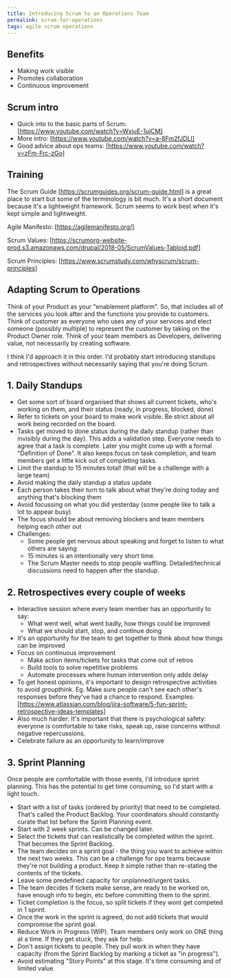 ```yaml
---
title: Introducing Scrum to an Operations Team
permalink: scrum-for-operations
tags: agile scrum operations
---
```


## Benefits
- Making work visible
- Promotes collaboration
- Continuous improvement

## Scrum intro
- Quick into to the basic parts of Scrum: [https://www.youtube.com/watch?v=WxiuE-1ujCM]
- More intro: [https://www.youtube.com/watch?v=a-8Fm2fJDLI]
- Good advice about ops teams: [https://www.youtube.com/watch?v=zFm-Frc-zGo]

## Training
The Scrum Guide [https://scrumguides.org/scrum-guide.html] is a great place to start but some of the terminology is bit much. It's a short document because it's a lightweight framework. Scrum seems to work best when it's kept simple and lightweight.

Agile Manifesto: [https://agilemanifesto.org/]

Scrum Values: [https://scrumorg-website-prod.s3.amazonaws.com/drupal/2018-05/ScrumValues-Tabloid.pdf]

Scrum Principles: [https://www.scrumstudy.com/whyscrum/scrum-principles]

## Adapting Scrum to Operations
Think of your Product as your "enablement platform". So, that includes all of the services you look after and the functions you provide to customers. Think of customer as everyone who uses any of your services and elect someone (possibly multiple) to represent the customer by taking on the Product Owner role. Think of your team members as Developers, delivering value, not necessarily by creating software.


I think I'd approach it in this order. I'd probably start introducing standups and retrospectives without necessarily saying that you're doing Scrum.

## 1. Daily Standups
  - Get some sort of board organised that shows all current tickets, who's working on them, and their status (ready, in progress, blocked, done)
  - Refer to tickets on your board to make work visible. Be strict about all work being recorded on the board.
  - Tasks get moved to done status during the daily standup (rather than invisibly during the day). This adds a validation step. Everyone needs to agree that a task is complete. Later you might come up with a formal "Definition of Done". It also keeps focus on task completion, and team members get a little kick out of completing tasks.
  - Limit the standup to 15 minutes total! (that will be a challenge with a large team)
  - Avoid making the daily standup a status update
  - Each person takes their turn to talk about what they're doing today and anything that's blocking them
  - Avoid focussing on what you did yesterday (some people like to talk a lot to appear busy)
  - The focus should be about removing blockers and team members helping each other out
  - Challenges:
    - Some people get nervous about speaking and forget to listen to what others are saying
    - 15 minutes is an intentionally very short time.
    - The Scrum Master needs to stop people waffling. Detailed/technical discussions need to happen after the standup.

## 2. Retrospectives every couple of weeks
  - Interactive session where every team member has an opportunity to say:
    - What went well, what went badly, how things could be improved
    - What we should start, stop, and continue doing
  - It's an opportunity for the team to get together to think about how things can be improved
  - Focus on continuous improvement
    - Make action items/tickets for tasks that come out of retros
    - Build tools to solve repetitive problems
    - Automate processes where human intervention only adds delay
  - To get honest opinions, it's important to design retrospective activities to avoid groupthink. Eg. Make sure people can't see each other's responses before they've had a chance to respond. Examples: [https://www.atlassian.com/blog/jira-software/5-fun-sprint-retrospective-ideas-templates]
  - Also much harder: It's important that there is psychological safety: everyone is comfortable to take risks, speak up, raise concerns without negative repercussions.
  - Celebrate failure as an opportunity to learn/improve

## 3. Sprint Planning
Once people are comfortable with those events, I'd introduce sprint planning. This has the potential to get time consuming, so I'd start with a light touch.

  - Start with a list of tasks (ordered by priority) that need to be completed. That's called the Product Backlog. Your coordinators should constantly curate that list before the Sprint Planning event.
  - Start with 2 week sprints. Can be changed later.
  - Select the tickets that can realistically be completed within the sprint. That becomes the Sprint Backlog.
  - The team decides on a sprint goal - the thing you want to achieve within the next two weeks. This can be a challenge for ops teams because they're not building a product. Keep it simple rather than re-stating the contents of the tickets.
  - Leave some predefined capacity for unplanned/urgent tasks.
  - The team decides if tickets make sense, are ready to be worked on, have enough info to begin, etc before committing them to the sprint.
  - Ticket completion is the focus, so split tickets if they wont get competed in 1 sprint.
  - Once the work in the sprint is agreed, do not add tickets that would compromise the sprint goal.
  - Reduce Work in Progress (WIP). Team members only work on ONE thing at a time. If they get stuck, they ask for help.
  - Don't assign tickets to people. They pull work in when they have capacity (from the Sprint Backlog by marking a ticket as "in progress").
  - Avoid estimating "Story Points" at this stage. It's time consuming and of limited value.